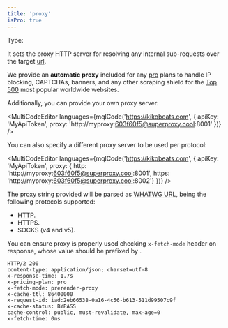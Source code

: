 ```yaml
---
title: 'proxy'
isPro: true
---
```


Type: <TypeContainer><Type children='<string>'/></TypeContainer><br/>

It sets the proxy HTTP server for resolving any internal sub-requests over the target [url](/docs/api/parameters/url).


We provide an **automatic proxy** included for any [pro](/docs/api/basics/endpoint) plans to handle IP blocking, CAPTCHAs, banners, and any other scraping shield for the [Top 500](/blog/proxy-capabilities) most popular worldwide websites.

Additionally, you can provide your own proxy server:

<MultiCodeEditor languages={mqlCode('https://kikobeats.com', { apiKey: 'MyApiToken', proxy: 'http://myproxy:603f60f5@superproxy.cool:8001' })} />

You can also specify a different proxy server to be used per protocol:

<MultiCodeEditor languages={mqlCode('https://kikobeats.com', { apiKey: 'MyApiToken', proxy: { http: 'http://myproxy:603f60f5@superproxy.cool:8001', https: 'http://myproxy:603f60f5@superproxy.cool:8002'} })} />

The proxy string provided will be parsed as [WHATWG URL](https://nodejs.org/api/url.html#url_the_whatwg_url_api), being the following protocols supported:

- HTTP.
- HTTPS.
- SOCKS (v4 and v5).

You can ensure proxy is properly used checking `x-fetch-mode` header on response, whose value should be prefixed by <Type children="'proxy-*'"/>.

```bash{5}
HTTP/2 200
content-type: application/json; charset=utf-8
x-response-time: 1.7s
x-pricing-plan: pro
x-fetch-mode: prerender-proxy
x-cache-ttl: 86400000
x-request-id: iad:2eb66538-0a16-4c56-b613-511d99507c9f
x-cache-status: BYPASS
cache-control: public, must-revalidate, max-age=0
x-fetch-time: 0ms
```
